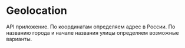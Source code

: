 # Geolocation

API приложение. По координатам определяем адрес в России.
По названию города и начале названия улицы определяем возможные варианты.
